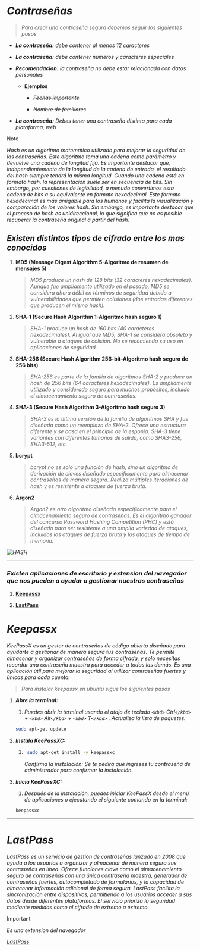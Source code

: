 <!-- Autor: Daniel Benjamin Perez Morales -->
<!-- GitHub: https://github.com/DanielBenjaminPerezMoralesDev13 -->
<!-- Gitlab: https://gitlab.com/DanielBenjaminPerezMoralesDev13 -->
<!-- Correo electrónico: danielperezdev@proton.me -->

# ***Contraseñas***

> *Para crear una contraseña segura debemos seguir los siguientes pasos*

* ***La contraseña:** debe contener al menos 12 caracteres*

* ***La contraseña:** debe contener numeros y caracteres especiales*

* ***Recomendacion:** la contraseña no debe estar relacionada con datos personales*
  
  * **Ejemplos**

    * *~~Fechas importante~~*

    * ~~*Nombre de familiares*~~

* ***La contraseña:** Debes tener una contraseña distinta para cada plataforma, web*

> [!NOTE]
> *Hash es un algoritmo matemático utilizado para mejorar la seguridad de las contraseñas. Este algoritmo toma una cadena como parámetro y devuelve una cadena de longitud fija. Es importante destacar que, independientemente de la longitud de la cadena de entrada, el resultado del hash siempre tendrá la misma longitud. Cuando una cadena está en formato hash, la representación suele ser en secuencia de bits. Sin embargo, por cuestiones de legibilidad, a menudo convertimos esta cadena de bits a su equivalente en formato hexadecimal. Este formato hexadecimal es más amigable para los humanos y facilita la visualización y comparación de los valores hash. Sin embargo, es importante destacar que el proceso de hash es unidireccional, lo que significa que no es posible recuperar la contraseña original a partir del hash.*

## ***Existen distintos tipos de cifrado entre los mas conocidos***

1. **MD5 (Message Digest Algorithm 5-Algoritmo de resumen de mensajes 5)**

    > *MD5 produce un hash de 128 bits (32 caracteres hexadecimales). Aunque fue ampliamente utilizado en el pasado, MD5 se considera ahora débil en términos de seguridad debido a vulnerabilidades que permiten colisiones (dos entradas diferentes que producen el mismo hash).*

2. **SHA-1 (Secure Hash Algorithm 1-Algoritmo hash seguro 1)**
    > *SHA-1 produce un hash de 160 bits (40 caracteres hexadecimales). Al igual que MD5, SHA-1 se considera obsoleto y vulnerable a ataques de colisión. No se recomienda su uso en aplicaciones de seguridad.*

3. **SHA-256 (Secure Hash Algorithm 256-bit-Algoritmo hash seguro de 256 bits)**

    > *SHA-256 es parte de la familia de algoritmos SHA-2 y produce un hash de 256 bits (64 caracteres hexadecimales). Es ampliamente utilizado y considerado seguro para muchos propósitos, incluido el almacenamiento seguro de contraseñas.*

4. **SHA-3 (Secure Hash Algorithm 3-Algoritmo hash seguro 3)**

    > *SHA-3 es la última versión de la familia de algoritmos SHA y fue diseñada como un reemplazo de SHA-2. Ofrece una estructura diferente y se basa en el principio de la esponja. SHA-3 tiene variantes con diferentes tamaños de salida, como SHA3-256, SHA3-512, etc.*

5. **bcrypt**

    > *bcrypt no es solo una función de hash, sino un algoritmo de derivación de claves diseñado específicamente para almacenar contraseñas de manera segura. Realiza múltiples iteraciones de hash y es resistente a ataques de fuerza bruta.*

6. **Argon2**

    > *Argon2 es otro algoritmo diseñado específicamente para el almacenamiento seguro de contraseñas. Es el algoritmo ganador del concurso Password Hashing Competition (PHC) y está diseñado para ser resistente a una amplia variedad de ataques, incluidos los ataques de fuerza bruta y los ataques de tiempo de memoria.*

*![HASH](https://external-content.duckduckgo.com/iu/?u=https%3A%2F%2Fwww.ionos.mx%2Fdigitalguide%2Ffileadmin%2FDigitalGuide%2FSchaubilder%2Fesquema-de-la-funcion-hash.png&f=1&nofb=1&ipt=46f2ea3475dc080d4bbed64f0ff98411cad30729187f1b4cfeae157f6bed7196&ipo=images "https://external-content.duckduckgo.com/iu/?u=https%3A%2F%2Fwww.ionos.mx%2Fdigitalguide%2Ffileadmin%2FDigitalGuide%2FSchaubilder%2Fesquema-de-la-funcion-hash.png&f=1&nofb=1&ipt=46f2ea3475dc080d4bbed64f0ff98411cad30729187f1b4cfeae157f6bed7196&ipo=images")*

---

### *Existen aplicaciones de escritorio y extension del navegador que nos pueden a ayudar a gestionar nuestras contraseñas*

1. [**Keepassx**](#keepassx)

2. [**LastPass**](#lastpass)

# ***Keepassx***

*KeePassX es un gestor de contraseñas de código abierto diseñado para ayudarte a gestionar de manera segura tus contraseñas. Te permite almacenar y organizar contraseñas de forma cifrada, y solo necesitas recordar una contraseña maestra para acceder a todas las demás. Es una aplicación útil para mejorar la seguridad al utilizar contraseñas fuertes y únicas para cada cuenta.*

> *Para instalar keepassx en ubuntu sigue los siguientes pasos*

1. ***Abre la terminal:***

   1. *Puedes abrir la terminal usando el atajo de teclado `<kbd>` Ctrl`</kbd>`  + `<kbd>` Alt`</kbd>`  + `<kbd>` T`</kbd>` . Actualiza la lista de paquetes:*

   ```bash
   sudo apt-get update
   ```

2. ***Instala KeePassXC:***

    1. ```bash
        sudo apt-get install -y keepassxc
        ```

        *Confirma la instalación: Se te pedirá que ingreses tu contraseña de administrador para confirmar la instalación.*

3. ***Inicia KeePassXC:***

    1. *Después de la instalación, puedes iniciar KeePassX desde el menú de aplicaciones o ejecutando el siguiente comando en la terminal:*

    ```bash
    keepassxc
    ```

---

# ***LastPass***

*LastPass es un servicio de gestión de contraseñas lanzado en 2008 que ayuda a los usuarios a organizar y almacenar de manera segura sus contraseñas en línea. Ofrece funciones clave como el almacenamiento seguro de contraseñas con una única contraseña maestra, generador de contraseñas fuertes, autocompletado de formularios, y la capacidad de almacenar información adicional de forma segura. LastPass facilita la sincronización entre dispositivos, permitiendo a los usuarios acceder a sus datos desde diferentes plataformas. El servicio prioriza la seguridad mediante medidas como el cifrado de extremo a extremo.*

> [!IMPORTANT]
> *Es una extension del navegador*

*[LastPass](https://my.lastpass.com/create_account.php?fromloginpage=1 "https://my.lastpass.com/create_account.php?fromloginpage=1")*
